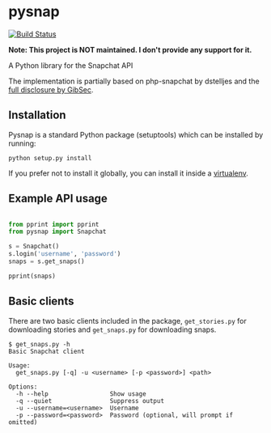pysnap
======

[![Build Status](https://travis-ci.org/mpolden/pysnap.png)](https://travis-ci.org/mpolden/pysnap)

**Note: This project is NOT maintained. I don't provide any support for it.**

A Python library for the Snapchat API

The implementation is partially based on php-snapchat by dstelljes and the
[full disclosure by GibSec](http://gibsonsec.org/snapchat/fulldisclosure/).

Installation
------------

Pysnap is a standard Python package (setuptools) which can be installed by
running:

    python setup.py install

If you prefer not to install it globally, you can install it inside a
[virtualenv](http://www.virtualenv.org/).

Example API usage
-----------------

```python

from pprint import pprint
from pysnap import Snapchat

s = Snapchat()
s.login('username', 'password')
snaps = s.get_snaps()

pprint(snaps)
```

Basic clients
-------------

There are two basic clients included in the package, `get_stories.py` for
downloading stories and `get_snaps.py` for downloading snaps.

    $ get_snaps.py -h
    Basic Snapchat client

    Usage:
      get_snaps.py [-q] -u <username> [-p <password>] <path>

    Options:
      -h --help                 Show usage
      -q --quiet                Suppress output
      -u --username=<username>  Username
      -p --password=<password>  Password (optional, will prompt if omitted)
